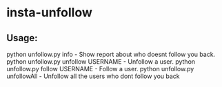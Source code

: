 # insta-unfollow

## Usage: 

python unfollow.py info - Show report about who doesnt follow you back. 
python unfollow.py unfollow USERNAME - Unfollow a user.
python unfollow.py follow USERNAME - Follow a user. 
python unfollow.py unfollowAll - Unfollow all the users who dont follow you back
